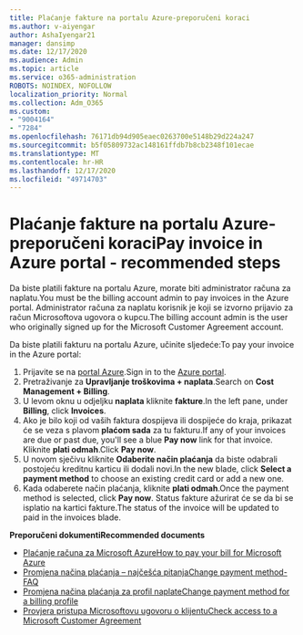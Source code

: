 ```yaml
---
title: Plaćanje fakture na portalu Azure-preporučeni koraci
ms.author: v-aiyengar
author: AshaIyengar21
manager: dansimp
ms.date: 12/17/2020
ms.audience: Admin
ms.topic: article
ms.service: o365-administration
ROBOTS: NOINDEX, NOFOLLOW
localization_priority: Normal
ms.collection: Adm_O365
ms.custom:
- "9004164"
- "7284"
ms.openlocfilehash: 76171db94d905eaec0263700e5148b29d224a247
ms.sourcegitcommit: b5f05809732ac148161ffdb7b8cb2348f101ecae
ms.translationtype: MT
ms.contentlocale: hr-HR
ms.lasthandoff: 12/17/2020
ms.locfileid: "49714703"
---
```

# <a name="pay-invoice-in-azure-portal---recommended-steps"></a><span data-ttu-id="51217-102">Plaćanje fakture na portalu Azure-preporučeni koraci</span><span class="sxs-lookup"><span data-stu-id="51217-102">Pay invoice in Azure portal - recommended steps</span></span>

<span data-ttu-id="51217-103">Da biste platili fakture na portalu Azure, morate biti administrator računa za naplatu.</span><span class="sxs-lookup"><span data-stu-id="51217-103">You must be the billing account admin to pay invoices in the Azure portal.</span></span> <span data-ttu-id="51217-104">Administrator računa za naplatu korisnik je koji se izvorno prijavio za račun Microsoftova ugovora o kupcu.</span><span class="sxs-lookup"><span data-stu-id="51217-104">The billing account admin is the user who originally signed up for the Microsoft Customer Agreement account.</span></span> 

<span data-ttu-id="51217-105">Da biste platili fakturu na portalu Azure, učinite sljedeće:</span><span class="sxs-lookup"><span data-stu-id="51217-105">To pay your invoice in the Azure portal:</span></span> 

1. <span data-ttu-id="51217-106">Prijavite se na [portal Azure](https://portal.azure.com/).</span><span class="sxs-lookup"><span data-stu-id="51217-106">Sign in to the [Azure portal](https://portal.azure.com/).</span></span>
1. <span data-ttu-id="51217-107">Pretraživanje za **Upravljanje troškovima + naplata**.</span><span class="sxs-lookup"><span data-stu-id="51217-107">Search on **Cost Management + Billing**.</span></span>
1. <span data-ttu-id="51217-108">U levom oknu u odjeljku **naplata** kliknite **fakture**.</span><span class="sxs-lookup"><span data-stu-id="51217-108">In the left pane, under **Billing**, click **Invoices**.</span></span>
1. <span data-ttu-id="51217-109">Ako je bilo koji od vaših faktura dospijeva ili dospijeće do kraja, prikazat će se veza s plavom **plaćom sada** za tu fakturu.</span><span class="sxs-lookup"><span data-stu-id="51217-109">If any of your invoices are due or past due, you'll see a blue **Pay now** link for that invoice.</span></span> <span data-ttu-id="51217-110">Kliknite **plati odmah**.</span><span class="sxs-lookup"><span data-stu-id="51217-110">Click **Pay now**.</span></span>
1. <span data-ttu-id="51217-111">U novom sječivu kliknite **Odaberite način plaćanja** da biste odabrali postojeću kreditnu karticu ili dodali novi.</span><span class="sxs-lookup"><span data-stu-id="51217-111">In the new blade, click **Select a payment method** to choose an existing credit card or add a new one.</span></span>
1. <span data-ttu-id="51217-112">Kada odaberete način plaćanja, kliknite **plati odmah**.</span><span class="sxs-lookup"><span data-stu-id="51217-112">Once the payment method is selected, click **Pay now**.</span></span>
<span data-ttu-id="51217-113">Status fakture ažurirat će se da bi se isplatio na kartici fakture.</span><span class="sxs-lookup"><span data-stu-id="51217-113">The status of the invoice will be updated to paid in the invoices blade.</span></span>

<span data-ttu-id="51217-114">**Preporučeni dokumenti**</span><span class="sxs-lookup"><span data-stu-id="51217-114">**Recommended documents**</span></span>

- [<span data-ttu-id="51217-115">Plaćanje računa za Microsoft Azure</span><span class="sxs-lookup"><span data-stu-id="51217-115">How to pay your bill for Microsoft Azure</span></span>](https://docs.microsoft.com/azure/cost-management-billing/understand/pay-bill)
- [<span data-ttu-id="51217-116">Promjena načina plaćanja – najčešća pitanja</span><span class="sxs-lookup"><span data-stu-id="51217-116">Change payment method- FAQ</span></span>](https://docs.microsoft.com/azure/billing/billing-how-to-change-credit-card?WT.mc_id=Portal-Microsoft_Azure_Support#frequently-asked-questions)
- [<span data-ttu-id="51217-117">Promjena načina plaćanja za profil naplate</span><span class="sxs-lookup"><span data-stu-id="51217-117">Change payment method for a billing profile</span></span>](https://docs.microsoft.com/azure/cost-management-billing/manage/change-credit-card?WT.mc_id=Portal-Microsoft_Azure_Support#manage-credit-cards-for-a-microsoft-customer-agreement)
- [<span data-ttu-id="51217-118">Provjera pristupa Microsoftovu ugovoru o klijentu</span><span class="sxs-lookup"><span data-stu-id="51217-118">Check access to a Microsoft Customer Agreement</span></span>](https://docs.microsoft.com/azure/cost-management-billing/manage/change-credit-card?WT.mc_id=Portal-Microsoft_Azure_Support%22%20%5Cl%20%22manage-credit-cards-for-a-microsoft-customer-agreement%22%20%5Ct%20%22_blank#check-the-type-of-your-account)